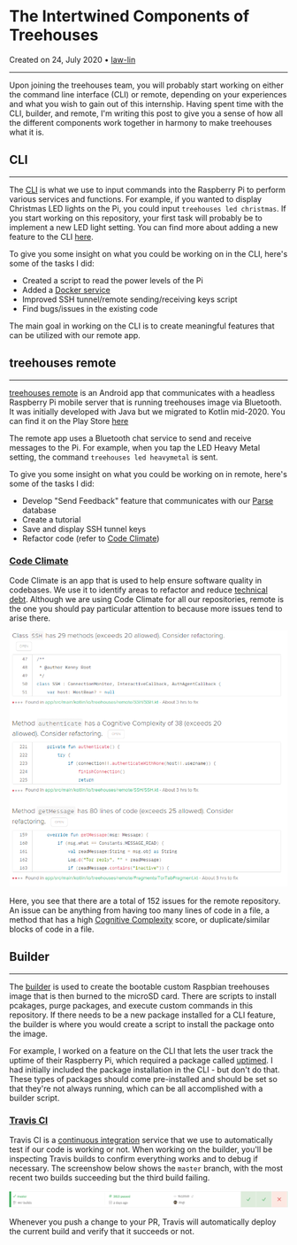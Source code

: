 # The Intertwined Components of Treehouses

Created on 24, July 2020 • [law-lin](https://github.com/law-lin)

---

Upon joining the treehouses team, you will probably start working on either the command line interface (CLI) or remote, depending on your experiences and what you wish to gain out of this internship. Having spent time with the CLI, builder, and remote, I'm writing this post to give you a sense of how all the different components work together in harmony to make treehouses what it is.

## CLI

---

The [CLI](https://github.com/treehouses/cli) is what we use to input commands into the Raspberry Pi to perform various services and functions. For example, if you wanted to display Christmas LED lights on the Pi, you could input `treehouses led christmas`. If you start working on this repository, your first task will probably be to implement a new LED light setting. You can find more about adding a new feature to the CLI [here](https://treehouses.io/#!./pages/blog/20190831-newfeature.md).

To give you some insight on what you could be working on in the CLI, here's some of the tasks I did:

- Created a script to read the power levels of the Pi
- Added a [Docker service](https://hub.docker.com/search?q=&type=image)
- Improved SSH tunnel/remote sending/receiving keys script
- Find bugs/issues in the existing code

The main goal in working on the CLI is to create meaningful features that can be utilized with our remote app.

## treehouses remote

---

[treehouses remote](https://github.com/treehouses/remote) is an Android app that communicates with a headless Raspberry Pi mobile server that is running treehouses image via Bluetooth. It was initially developed with Java but we migrated to Kotlin mid-2020. You can find it on the Play Store [here](https://play.google.com/store/apps/details?id=io.treehouses.remote&hl=en_US)

The remote app uses a Bluetooth chat service to send and receive messages to the Pi. For example, when you tap the LED Heavy Metal setting, the command `treehouses led heavymetal` is sent.

To give you some insight on what you could be working on in remote, here's some of the tasks I did:

- Develop "Send Feedback" feature that communicates with our [Parse](https://parseplatform.org/) database
- Create a tutorial
- Save and display SSH tunnel keys
- Refactor code (refer to [Code Climate](#code-climate))

### [Code Climate](https://codeclimate.com/github/treehouses/remote)

Code Climate is an app that is used to help ensure software quality in codebases. We use it to identify areas to refactor and reduce [technical debt](https://en.wikipedia.org/wiki/Technical_debt). Although we are using Code Climate for all our repositories, remote is the one you should pay particular attention to because more issues tend to arise there.

![](./images/20200724-code-climate-issues.png)

Here, you see that there are a total of 152 issues for the remote repository. An issue can be anything from having too many lines of code in a file, a method that has a high [Cognitive Complexity](https://www.sonarsource.com/docs/CognitiveComplexity.pdf) score, or duplicate/similar blocks of code in a file.

## Builder

---

The [builder](https://github.com/treehouses/builder) is used to create the bootable custom Raspbian treehouses image that is then burned to the microSD card. There are scripts to install pcakages, purge packages, and execute custom commands in this repository. If there needs to be a new package installed for a CLI feature, the builder is where you would create a script to install the package onto the image.

For example, I worked on a feature on the CLI that lets the user track the uptime of their Raspberry Pi, which required a package called [uptimed](https://github.com/rpodgorny/uptimed). I had initially included the package installation in the CLI - but don't do that. These types of packages should come pre-installed and should be set so that they're not always running, which can be all accomplished with a builder script.

### [Travis CI](https://travis-ci.org/github/treehouses/builder/branches)

Travis CI is a [continuous integration](https://en.wikipedia.org/wiki/Continuous_integration) service that we use to automatically test if our code is working or not. When working on the builder, you'll be inspecting Travis builds to confirm everything works and to debug if necessary. The screenshow below shows the `master` branch, with the most recent two builds succeeding but the third build failing.

![](./images/20200724-travis-ci.png)

Whenever you push a change to your PR, Travis will automatically deploy the current build and verify that it succeeds or not.
